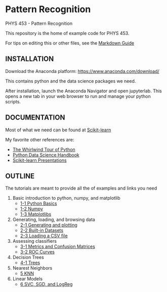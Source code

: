 # Pattern Recognition
PHYS 453 - Pattern Recognition

This repository is the home of example code for PHYS 453.

For tips on editing this or other files, see the [Markdown Guide](https://guides.github.com/features/mastering-markdown/)

## INSTALLATION

Download the Anaconda platform:
https://www.anaconda.com/download/

This contains python and the data science packages we need. 

After installation, launch the Anaconda Navigator and open jupyterlab.  This opens a new tab in your web browser to run and manage your python scripts.

## DOCUMENTATION
Most of what we need can be found at [Scikit-learn](http://scikit-learn.org/stable/index.html)

My favorite other references are:
* [The Whirlwind Tour of Python](http://nbviewer.jupyter.org/github/jakevdp/WhirlwindTourOfPython/blob/master/Index.ipynb)
* [Python Data Science Handbook](http://nbviewer.jupyter.org/github/jakevdp/PythonDataScienceHandbook/blob/master/notebooks/Index.ipynb) 
* [Scikit-learn Presentations](http://scikit-learn.org/stable/presentations.html)


## OUTLINE
The tutorials are meant to provide all the of examples and links you need
1. Basic introduction to python, numpy, and matplotlib
   * [1-1 Python Basics](https://github.com/mdaugherity/PatternRecognition/blob/master/Tutorial%201-1.ipynb)
   * [1-2 Numpy](https://github.com/mdaugherity/PatternRecognition/blob/master/Tutorial%201-2.ipynb)
   * [1-3 Matplotlibs](https://github.com/mdaugherity/PatternRecognition/blob/master/Tutorial%201-3.ipynb)
2. Generating, loading, and browsing data
   * [2-1 Generating and plotting](https://github.com/mdaugherity/PatternRecognition/blob/master/Tutorial%202-1.ipynb)
   * [2-2 Built-in Datasets](https://github.com/mdaugherity/PatternRecognition/blob/master/Tutorial%202-2.ipynb)
   * [2-3 Loading a CSV file](https://github.com/mdaugherity/PatternRecognition/blob/master/Tutorial%202-3.ipynb)
3. Assessing classifiers
   * [3-1 Metrics and Confusion Matrices](https://github.com/mdaugherity/PatternRecognition/blob/master/Tutorial%203-1.ipynb)
   * [3-2 ROC Curves](https://github.com/mdaugherity/PatternRecognition/blob/master/Tutorial%203-2.ipynb)
4. Decision Trees
   * [4-1 Trees](https://github.com/mdaugherity/PatternRecognition/blob/master/Tutorial%204-1.ipynb)
5. Nearest Neighbors
   * [5 KNN](https://github.com/mdaugherity/PatternRecognition/blob/master/Tutorial%205.ipynb)
6. Linear Models
   * [6 SVC, SGD, and LogReg](https://github.com/mdaugherity/PatternRecognition/blob/master/Tutorial%206.ipynb)
